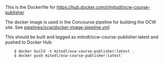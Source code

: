 This is the Dockerfile for
https://hub.docker.com/r/mitodl/ocw-course-publisher

The docker image is used in the Concourse pipeline for building the OCW
site. See [pipelines/ocw/docker-image-pipeline.yml](/pipelines/ocw/docker-image-pipeline.yml)

This should be built and tagged as mitodl/ocw-course-publisher:latest and
pushed to Docker Hub:

```
	$ docker build -t mitodl/ocw-course-publisher:latest .
	$ docker push mitodl/ocw-course-publisher:latest`
```